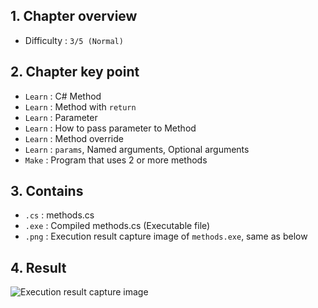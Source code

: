 ## 1. Chapter overview
- Difficulty : `3/5 (Normal)`

## 2. Chapter key point
- `Learn` : C# Method
- `Learn` : Method with `return`
- `Learn` : Parameter
- `Learn` : How to pass parameter to Method
- `Learn` : Method override
- `Learn` : `params`, Named arguments, Optional arguments
- `Make` : Program that uses 2 or more methods

## 3. Contains
- `.cs` : methods.cs
- `.exe` : Compiled methods.cs (Executable file)
- `.png` : Execution result capture image of `methods.exe`, same as below

## 4. Result
![Execution result capture image]()
